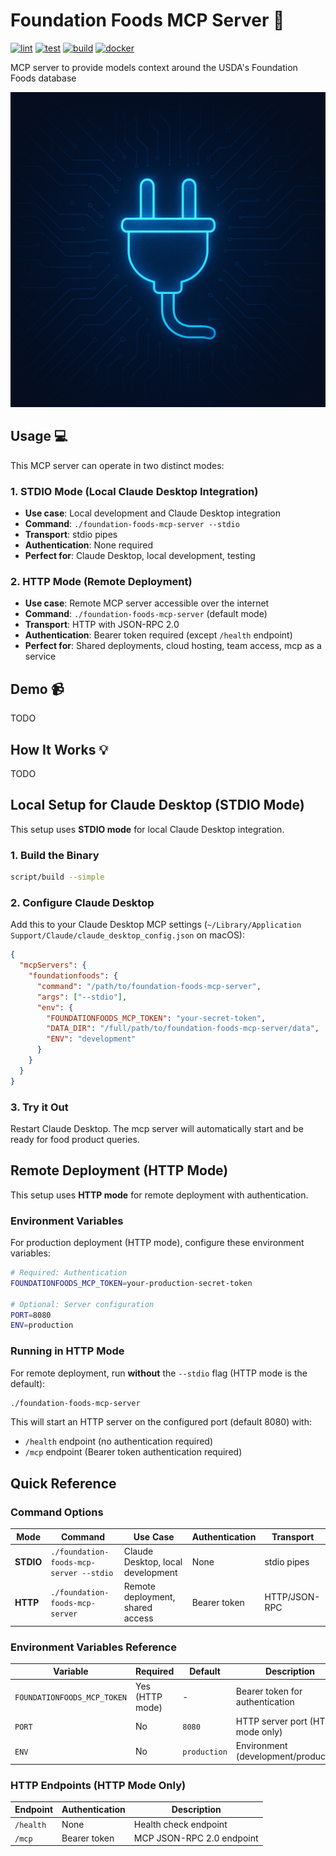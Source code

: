 # Foundation Foods MCP Server 🔌

[![lint](https://github.com/noot-app/foundation-foods-mcp-server/actions/workflows/lint.yml/badge.svg)](https://github.com/noot-app/foundation-foods-mcp-server/actions/workflows/lint.yml)
[![test](https://github.com/noot-app/foundation-foods-mcp-server/actions/workflows/test.yml/badge.svg)](https://github.com/noot-app/foundation-foods-mcp-server/actions/workflows/test.yml)
[![build](https://github.com/noot-app/foundation-foods-mcp-server/actions/workflows/build.yml/badge.svg)](https://github.com/noot-app/foundation-foods-mcp-server/actions/workflows/build.yml)
[![docker](https://github.com/noot-app/foundation-foods-mcp-server/actions/workflows/docker.yml/badge.svg)](https://github.com/noot-app/foundation-foods-mcp-server/actions/workflows/docker.yml)

MCP server to provide models context around the USDA's Foundation Foods database

![logo](./docs/assets/logo.png)

## Usage 💻

This MCP server can operate in two distinct modes:

### 1. **STDIO Mode** (Local Claude Desktop Integration)

- **Use case**: Local development and Claude Desktop integration
- **Command**: `./foundation-foods-mcp-server --stdio`
- **Transport**: stdio pipes
- **Authentication**: None required
- **Perfect for**: Claude Desktop, local development, testing

### 2. **HTTP Mode** (Remote Deployment)

- **Use case**: Remote MCP server accessible over the internet
- **Command**: `./foundation-foods-mcp-server` (default mode)
- **Transport**: HTTP with JSON-RPC 2.0
- **Authentication**: Bearer token required (except `/health` endpoint)
- **Perfect for**: Shared deployments, cloud hosting, team access, mcp as a service

## Demo 📹

TODO

## How It Works 💡

TODO

## Local Setup for Claude Desktop (STDIO Mode)

This setup uses **STDIO mode** for local Claude Desktop integration.

### 1. Build the Binary

```bash
script/build --simple
```

### 2. Configure Claude Desktop

Add this to your Claude Desktop MCP settings (`~/Library/Application Support/Claude/claude_desktop_config.json` on macOS):

```json
{
  "mcpServers": {
    "foundationfoods": {
      "command": "/path/to/foundation-foods-mcp-server",
      "args": ["--stdio"],
      "env": {
        "FOUNDATIONFOODS_MCP_TOKEN": "your-secret-token",
        "DATA_DIR": "/full/path/to/foundation-foods-mcp-server/data",
        "ENV": "development"
      }
    }
  }
}
```

### 3. Try it Out

Restart Claude Desktop. The mcp server will automatically start and be ready for food product queries.

## Remote Deployment (HTTP Mode)

This setup uses **HTTP mode** for remote deployment with authentication.

### Environment Variables

For production deployment (HTTP mode), configure these environment variables:

```bash
# Required: Authentication
FOUNDATIONFOODS_MCP_TOKEN=your-production-secret-token

# Optional: Server configuration  
PORT=8080
ENV=production
```

### Running in HTTP Mode

For remote deployment, run **without** the `--stdio` flag (HTTP mode is the default):

```bash
./foundation-foods-mcp-server
```

This will start an HTTP server on the configured port (default 8080) with:

- `/health` endpoint (no authentication required)
- `/mcp` endpoint (Bearer token authentication required)

## Quick Reference

### Command Options

| Mode | Command | Use Case | Authentication | Transport |
|------|---------|----------|----------------|-----------|
| **STDIO** | `./foundation-foods-mcp-server --stdio` | Claude Desktop, local development | None | stdio pipes |
| **HTTP** | `./foundation-foods-mcp-server` | Remote deployment, shared access | Bearer token | HTTP/JSON-RPC |

### Environment Variables Reference

| Variable | Required | Default | Description |
|----------|----------|---------|-------------|
| `FOUNDATIONFOODS_MCP_TOKEN` | Yes (HTTP mode) | - | Bearer token for authentication |
| `PORT` | No | `8080` | HTTP server port (HTTP mode only) |
| `ENV` | No | `production` | Environment (development/production) |

### HTTP Endpoints (HTTP Mode Only)

| Endpoint | Authentication | Description |
|----------|----------------|-------------|
| `/health` | None | Health check endpoint |
| `/mcp` | Bearer token | MCP JSON-RPC 2.0 endpoint |
